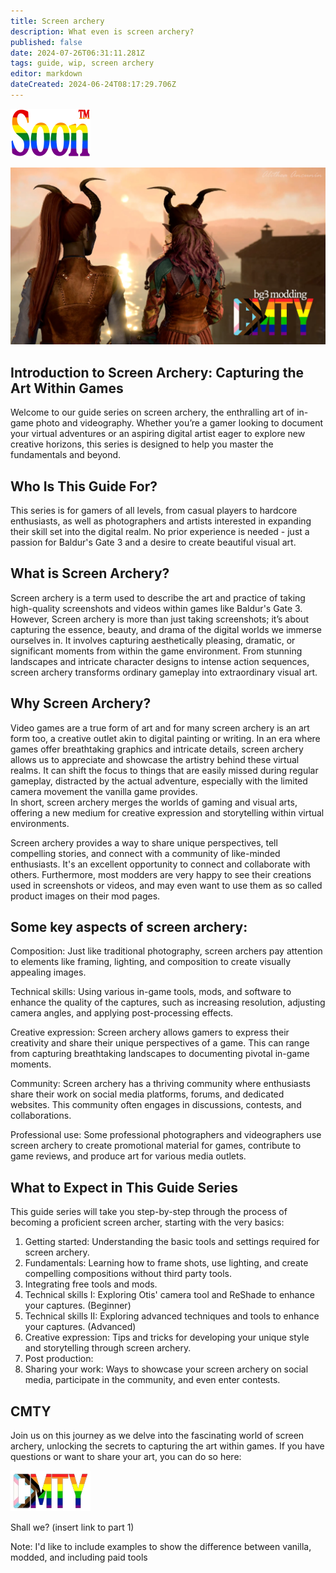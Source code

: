 ```yaml
---
title: Screen archery
description: What even is screen archery?
published: false
date: 2024-07-26T06:31:11.281Z
tags: guide, wip, screen archery
editor: markdown
dateCreated: 2024-06-24T08:17:29.706Z
---
```


![](/test/alithea/soon_tm.webp)

![alfira_and_lakrissa_cmty.webp](/test/alithea/alfira_and_lakrissa_cmty.webp)

## Introduction to Screen Archery: Capturing the Art Within Games

Welcome to our guide series on screen archery, the enthralling art of in-game photo and videography. Whether you’re a gamer looking to document your virtual adventures or an aspiring digital artist eager to explore new creative horizons, this series is designed to help you master the fundamentals and beyond.

## Who Is This Guide For?

This series is for gamers of all levels, from casual players to hardcore enthusiasts, as well as photographers and artists interested in expanding their skill set into the digital realm. No prior experience is needed - just a passion for Baldur's Gate 3 and a desire to create beautiful visual art.

## What is Screen Archery?

Screen archery is a term used to describe the art and practice of taking high-quality screenshots and videos within games like Baldur's Gate 3. However, Screen archery is more than just taking screenshots; it’s about capturing the essence, beauty, and drama of the digital worlds we immerse ourselves in. It involves capturing aesthetically pleasing, dramatic, or significant moments from within the game environment. From stunning landscapes and intricate character designs to intense action sequences, screen archery transforms ordinary gameplay into extraordinary visual art.

## Why Screen Archery?

Video games are a true form of art and for many screen archery is an art form too, a creative outlet akin to digital painting or writing. In an era where games offer breathtaking graphics and intricate details, screen archery allows us to appreciate and showcase the artistry behind these virtual realms. It can shift the focus to things that are easily missed during regular gameplay, distracted by the actual adventure, especially with the limited camera movement the vanilla game provides.   
In short, screen archery merges the worlds of gaming and visual arts, offering a new medium for creative expression and storytelling within virtual environments.

Screen archery provides a way to share unique perspectives, tell compelling stories, and connect with a community of like-minded enthusiasts. It's an excellent opportunity to connect and collaborate with others. Furthermore, most modders are very happy to see their creations used in screenshots or videos, and may even want to use them as so called product images on their mod pages.

## Some key aspects of screen archery:

Composition: Just like traditional photography, screen archers pay attention to elements like framing, lighting, and composition to create visually appealing images.

Technical skills: Using various in-game tools, mods, and software to enhance the quality of the captures, such as increasing resolution, adjusting camera angles, and applying post-processing effects.

Creative expression: Screen archery allows gamers to express their creativity and share their unique perspectives of a game. This can range from capturing breathtaking landscapes to documenting pivotal in-game moments.

Community: Screen archery has a thriving community where enthusiasts share their work on social media platforms, forums, and dedicated websites. This community often engages in discussions, contests, and collaborations.

Professional use: Some professional photographers and videographers use screen archery to create promotional material for games, contribute to game reviews, and produce art for various media outlets.

## What to Expect in This Guide Series

This guide series will take you step-by-step through the process of becoming a proficient screen archer, starting with the very basics:

1.  Getting started: Understanding the basic tools and settings required for screen archery.
2.  Fundamentals: Learning how to frame shots, use lighting, and create compelling compositions without third party tools.
3.  Integrating free tools and mods.
4.  Technical skills I: Exploring Otis' camera tool and ReShade to enhance your captures. (Beginner)
5.  Technical skills II: Exploring advanced techniques and tools to enhance your captures. (Advanced)
6.  Creative expression: Tips and tricks for developing your unique style and storytelling through screen archery.
7.  Post production:
8.  Sharing your work: Ways to showcase your screen archery on social media, participate in the community, and even enter contests.

## CMTY

Join us on this journey as we delve into the fascinating world of screen archery, unlocking the secrets to capturing the art within games. If you have questions or want to share your art, you can do so here:

![](/test/alithea/cmty_pride_logo.webp)

Shall we? (insert link to part 1)

Note: I'd like to include examples to show the difference between vanilla, modded, and including paid tools